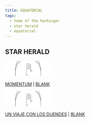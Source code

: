 ```yaml
---
title: EQUATORIAL
tags:
  - tome of the harbinger
  - star herald
  - equatorial
---
```

## STAR HERALD

[![blank](blank-t.png)](blank)

[MOMENTUM](momentum) | [BLANK](blank)

[![blank](blank-t.png)](blank)

[UN VIAJE CON LOS DUENDES](un-viaje-con-los-duendes) | [BLANK](blank)
